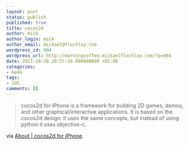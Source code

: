 ```yaml
---
layout: post
status: publish
published: true
title: cocos2d
author: mick
author_login: mick
author_email: mickael@flochlay.com
wordpress_id: 994
wordpress_url: http://morningcoffee.mickaelflochlay.com/?p=994
date: 2011-10-30 20:57:16.000000000 +01:00
categories:
- Geek
tags:
- iOS
comments: []
---
```

<blockquote>cocos2d for iPhone is a framework for building 2D games, demos, and other graphical/interactive applications. It is based on the cocos2d design: it uses the same concepts, but instead of using python it uses objective-c.</blockquote>
via <a href="http://www.cocos2d-iphone.org/about">About | cocos2d for iPhone</a>.
